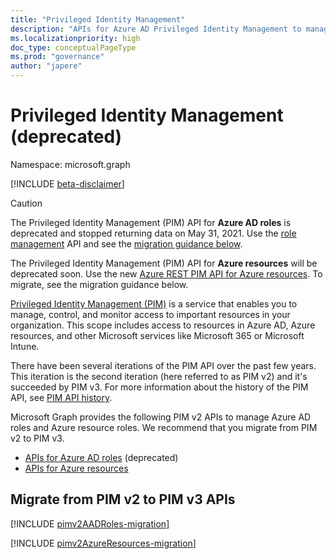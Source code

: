 ```yaml
---
title: "Privileged Identity Management"
description: "APIs for Azure AD Privileged Identity Management to manage Azure Active Directory roles and Azure resource roles."
ms.localizationpriority: high
doc_type: conceptualPageType
ms.prod: "governance"
author: "japere"
---
```


# Privileged Identity Management (deprecated)

Namespace: microsoft.graph

[!INCLUDE [beta-disclaimer](../../includes/beta-disclaimer.md)]

>[!CAUTION]
>The Privileged Identity Management (PIM) API for **Azure AD roles** is deprecated and stopped returning data on May 31, 2021. Use the [role management](/graph/api/resources/rolemanagement?view=graph-rest-beta&preserve-view=true) API and see the [migration guidance below](#migrate-from-pim-v2-to-pim-v3-apis).
>
>The Privileged Identity Management (PIM) API for **Azure resources** will be deprecated soon. Use the new [Azure REST PIM API for Azure resources](/rest/api/authorization/role-eligibility-schedule-requests). To migrate, see the migration guidance below.

[Privileged Identity Management (PIM)](/azure/active-directory/privileged-identity-management/pim-configure) is a service that enables you to manage, control, and monitor access to important resources in your organization. This scope includes access to resources in Azure AD, Azure resources, and other Microsoft services like Microsoft 365 or Microsoft Intune.

There have been several iterations of the PIM API over the past few years. This iteration is the second iteration (here referred to as PIM v2) and it's succeeded by PIM v3. For more information about the history of the PIM API, see [PIM API history](/azure/active-directory/privileged-identity-management/pim-apis#pim-api-history).

Microsoft Graph provides the following PIM v2 APIs to manage Azure AD roles and Azure resource roles. We recommend that you migrate from PIM v2 to PIM v3.

- [APIs for Azure AD roles](privilegedidentitymanagement-directory.md) (deprecated)
- [APIs for Azure resources](privilegedidentitymanagement-resources.md)

## Migrate from PIM v2 to PIM v3 APIs

[!INCLUDE [pimv2AADRoles-migration](../../includes/pimv2AADRoles-migration.md)]

[!INCLUDE [pimv2AzureResources-migration](../../includes/pimv2AzureResources-migration.md)]

<!-- uuid: 8fcb5dbc-d5aa-4681-8e31-b001d5168d79
2015-10-25 14:57:30 UTC -->
<!--
{
  "type": "#page.annotation",
  "description": "Service root",
  "keywords": "",
  "section": "documentation",
  "tocPath": "",
  "suppressions": []
}
-->
